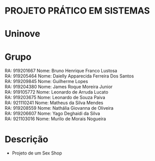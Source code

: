 # PROJETO PRÁTICO EM SISTEMAS
  
  <h1>Uninove</h1>

# Grupo

  RA: 919201667 Nome: Bruno Henrique Franco Lustosa<br/>
  RA: 919205464 Nome: Daielly Apparecida Ferreira Dos Santos<br/>
  RA: 919209845 Nome: Guilherme Lopes<br/>
  RA: 919204380 Nome: James Roque Moreira Junior<br/>
  RA: 919105772 Nome: Leonardo de Arruda Lucato<br/>
  RA: 919203675 Nome: Leonardo de Souza Paiva<br/>
  RA: 921110241 Nome: Matheus da Silva Mendes<br/>
  RA: 919208559 Nome: Nathália Giovanna de Oliveira<br/>
  RA: 919206607 Nome: Yago Deghaidi da Silva<br/>
  RA: 921103016 Nome: Murilo de Morais Nogueira

# Descrição

- Projeto de um Sex Shop
